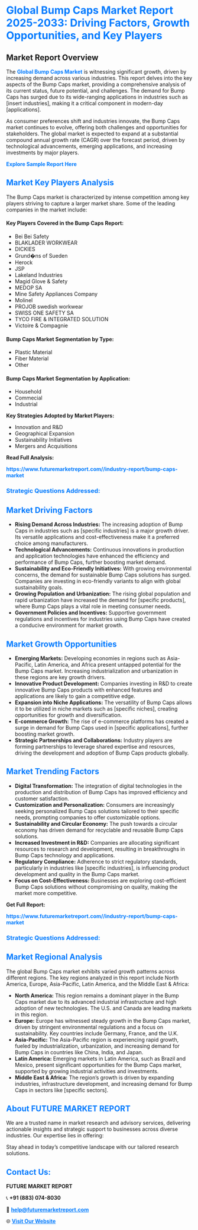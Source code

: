 <h1 style="color: #007BFF;">Global Bump Caps Market Report 2025-2033: Driving Factors, Growth Opportunities, and Key Players</h1>

<section id="overview">
<h2>Market Report Overview</h2>
<p>The <a href="https://www.futuremarketreport.com//industry-report/bump-caps-market" style="color: #007BFF; text-decoration: none;"><strong>Global Bump Caps Market</strong></a> is witnessing significant growth, driven by increasing demand across various industries. This report delves into the key aspects of the Bump Caps market, providing a comprehensive analysis of its current status, future potential, and challenges. The demand for Bump Caps has surged due to its wide-ranging applications in industries such as [insert industries], making it a critical component in modern-day [applications].</p>
<p>As consumer preferences shift and industries innovate, the Bump Caps market continues to evolve, offering both challenges and opportunities for stakeholders. The global market is expected to expand at a substantial compound annual growth rate (CAGR) over the forecast period, driven by technological advancements, emerging applications, and increasing investments by major players.</p>
</section>

<section id="overview">
<p><a href="https://www.futuremarketreport.com//request-sample/reportId=46216" style="color: #007BFF; text-decoration: none;"><strong>Explore Sample Report Here</strong></a></p>
</section>

<section id="key-players">
<h2 style="color: #007BFF;">Market Key Players Analysis</h2>
<p>The Bump Caps market is characterized by intense competition among key players striving to capture a larger market share. Some of the leading companies in the market include:</p>
<h4>Key Players Covered in the Bump Caps Report:</h4>
<ul><li>Bei Bei Safety</li><li>BLAKLADER WORKWEAR</li><li>DICKIES</li><li>Grund�ns of Sueden</li><li>Herock</li><li>JSP</li><li>Lakeland Industries</li><li>Magid Glove &amp; Safety</li><li>MEDOP SA</li><li>Mine Safety Appliances Company</li><li>Molinel</li><li>PROJOB swedish workwear</li><li>SWISS ONE SAFETY SA</li><li>TYCO FIRE &amp; INTEGRATED SOLUTION</li><li>Victoire &amp; Compagnie</li></ul>
<h4>Bump Caps Market Segmentation by Type:</h4>
<ul><li>Plastic Material</li><li>Fiber Material</li><li>Other</li></ul>

<h4>Bump Caps Market Segmentation by Application:</h4>
<ul><li>Household</li><li>Commecial</li><li>Industrial</li></ul>
<p><strong>Key Strategies Adopted by Market Players:</strong></p>
<ul>
<li>Innovation and R&D</li>
<li>Geographical Expansion</li>
<li>Sustainability Initiatives</li>
<li>Mergers and Acquisitions</li>
</ul>
</section>

<section>
<p><strong>Read Full Analysis: </strong></p><a href="https://www.futuremarketreport.com//industry-report/bump-caps-market" style="color: #007BFF; text-decoration: none;"><strong>https://www.futuremarketreport.com//industry-report/bump-caps-market</strong></a>
<h3 style="color: #007BFF;">Strategic Questions Addressed:</h3>
</section>

<section id="driving-factors">
<h2 style="color: #007BFF;">Market Driving Factors</h2>
<ul>
<li><strong>Rising Demand Across Industries:</strong> The increasing adoption of Bump Caps in industries such as [specific industries] is a major growth driver. Its versatile applications and cost-effectiveness make it a preferred choice among manufacturers.</li>
<li><strong>Technological Advancements:</strong> Continuous innovations in production and application technologies have enhanced the efficiency and performance of Bump Caps, further boosting market demand.</li>
<li><strong>Sustainability and Eco-Friendly Initiatives:</strong> With growing environmental concerns, the demand for sustainable Bump Caps solutions has surged. Companies are investing in eco-friendly variants to align with global sustainability goals.</li>
<li><strong>Growing Population and Urbanization:</strong> The rising global population and rapid urbanization have increased the demand for [specific products], where Bump Caps plays a vital role in meeting consumer needs.</li>
<li><strong>Government Policies and Incentives:</strong> Supportive government regulations and incentives for industries using Bump Caps have created a conducive environment for market growth.</li>
</ul>
</section>

<section id="growth-opportunities">
<h2 style="color: #007BFF;">Market Growth Opportunities</h2>
<ul>
<li><strong>Emerging Markets:</strong> Developing economies in regions such as Asia-Pacific, Latin America, and Africa present untapped potential for the Bump Caps market. Increasing industrialization and urbanization in these regions are key growth drivers.</li>
<li><strong>Innovative Product Development:</strong> Companies investing in R&D to create innovative Bump Caps products with enhanced features and applications are likely to gain a competitive edge.</li>
<li><strong>Expansion into Niche Applications:</strong> The versatility of Bump Caps allows it to be utilized in niche markets such as [specific niches], creating opportunities for growth and diversification.</li>
<li><strong>E-commerce Growth:</strong> The rise of e-commerce platforms has created a surge in demand for Bump Caps used in [specific applications], further boosting market growth.</li>
<li><strong>Strategic Partnerships and Collaborations:</strong> Industry players are forming partnerships to leverage shared expertise and resources, driving the development and adoption of Bump Caps products globally.</li>
</ul>
</section>

<section id="trending-factors">
<h2 style="color: #007BFF;">Market Trending Factors</h2>
<ul>
<li><strong>Digital Transformation:</strong> The integration of digital technologies in the production and distribution of Bump Caps has improved efficiency and customer satisfaction.</li>
<li><strong>Customization and Personalization:</strong> Consumers are increasingly seeking personalized Bump Caps solutions tailored to their specific needs, prompting companies to offer customizable options.</li>
<li><strong>Sustainability and Circular Economy:</strong> The push towards a circular economy has driven demand for recyclable and reusable Bump Caps solutions.</li>
<li><strong>Increased Investment in R&D:</strong> Companies are allocating significant resources to research and development, resulting in breakthroughs in Bump Caps technology and applications.</li>
<li><strong>Regulatory Compliance:</strong> Adherence to strict regulatory standards, particularly in industries like [specific industries], is influencing product development and quality in the Bump Caps market.</li>
<li><strong>Focus on Cost-Effectiveness:</strong> Businesses are exploring cost-efficient Bump Caps solutions without compromising on quality, making the market more competitive.</li>
</ul>
</section>

<section>
<p><strong>Get Full Report: </strong></p><a href="https://www.futuremarketreport.com//industry-report/bump-caps-market" style="color: #007BFF; text-decoration: none;"><strong>https://www.futuremarketreport.com//industry-report/bump-caps-market</strong></a>
<h3 style="color: #007BFF;">Strategic Questions Addressed:</h3>
</section>


<section id="regional-analysis">
<h2 style="color: #007BFF;">Market Regional Analysis</h2>
<p>The global Bump Caps market exhibits varied growth patterns across different regions. The key regions analyzed in this report include North America, Europe, Asia-Pacific, Latin America, and the Middle East & Africa:</p>
<ul>
<li><strong>North America:</strong> This region remains a dominant player in the Bump Caps market due to its advanced industrial infrastructure and high adoption of new technologies. The U.S. and Canada are leading markets in this region.</li>
<li><strong>Europe:</strong> Europe has witnessed steady growth in the Bump Caps market, driven by stringent environmental regulations and a focus on sustainability. Key countries include Germany, France, and the U.K.</li>
<li><strong>Asia-Pacific:</strong> The Asia-Pacific region is experiencing rapid growth, fueled by industrialization, urbanization, and increasing demand for Bump Caps in countries like China, India, and Japan.</li>
<li><strong>Latin America:</strong> Emerging markets in Latin America, such as Brazil and Mexico, present significant opportunities for the Bump Caps market, supported by growing industrial activities and investments.</li>
<li><strong>Middle East & Africa:</strong> The region’s growth is driven by expanding industries, infrastructure development, and increasing demand for Bump Caps in sectors like [specific sectors].</li>
</ul>
</section>

<footer>
<h2 style="color: #007BFF;">About FUTURE MARKET REPORT</h2>
<p>We are a trusted name in market research and advisory services, delivering actionable insights and strategic support to businesses across diverse industries. Our expertise lies in offering:</p>

<p>Stay ahead in today’s competitive landscape with our tailored research solutions.</p>

<h2 style="color: #007BFF;">Contact Us:</h2>
<p><strong>FUTURE MARKET REPORT</strong></p>
<p>📞 <strong>+91 (883) 074-8030</strong></p>
<p>📧 <strong><a href="mailto:help@futuremarketreport.com" style="color: #007BFF;">help@futuremarketreport.com</a></strong></p>
<p>🌐 <strong><a href="https://www.futuremarketreport.com/" style="color: #007BFF;">Visit Our Website</a></strong></p>
</footer>